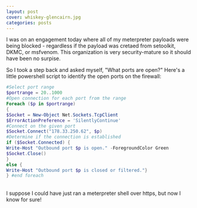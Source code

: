 ```yaml
---
layout: post
cover: whiskey-glencairn.jpg
categories: posts
---
```


I was on an engagement today where all of my meterpreter payloads were being blocked - regardless if the payload was cretaed from setoolkit, DKMC, or msfvenom. This organization is very security-mature so it should have been no surpise. 

So I took a step back and asked myself, "What ports are open?" Here's a little powershell script to identify the open ports on the firewall:

```powershell
#Select port range
$portrange = 20..1000
#Open connection for each port from the range
Foreach ($p in $portrange)
{
$Socket = New-Object Net.Sockets.TcpClient      
$ErrorActionPreference = 'SilentlyContinue'
#Connect on the given port
$Socket.Connect("178.33.250.62", $p)
#Determine if the connection is established
if ($Socket.Connected) {
Write-Host "Outbound port $p is open." -ForegroundColor Green
$Socket.Close()
}
else {
Write-Host "Outbound port $p is closed or filtered."}
} #end foreach
```  
   
&nbsp;   
I suppose I could have just ran a meterpreter shell over https, but now I know for sure!  

